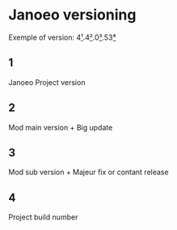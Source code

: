 # Janoeo versioning

Exemple of version: 4[¹](#1).4[²](#2).0[³](#3).53[⁴](#4)

## 1

Janoeo Project version

## 2

Mod main version
    + Big update

## 3

Mod sub version
    + Majeur fix or contant release

## 4

Project build number